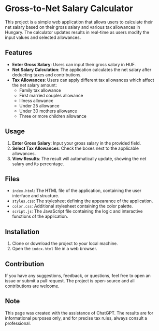 # Gross-to-Net Salary Calculator

This project is a simple web application that allows users to calculate their net salary based on their gross salary and various tax allowances in Hungary. The calculator updates results in real-time as users modify the input values and selected allowances.

## Features

- **Enter Gross Salary**: Users can input their gross salary in HUF.
- **Net Salary Calculation**: The application calculates the net salary after deducting taxes and contributions.
- **Tax Allowances**: Users can apply different tax allowances which affect the net salary amount:
  - Family tax allowance
  - First married couples allowance
  - Illness allowance
  - Under 25 allowance
  - Under 30 mothers allowance
  - Three or more children allowance

## Usage

1. **Enter Gross Salary**: Input your gross salary in the provided field.
2. **Select Tax Allowances**: Check the boxes next to the applicable allowances.
3. **View Results**: The result will automatically update, showing the net salary and its percentage.

## Files

- `index.html`: The HTML file of the application, containing the user interface and structure.
- `styles.css`: The stylesheet defining the appearance of the application.
- `color.css`: Additional stylesheet containing the color palette.
- `script.js`: The JavaScript file containing the logic and interactive functions of the application.

## Installation

1. Clone or download the project to your local machine.
2. Open the `index.html` file in a web browser.

## Contribution

If you have any suggestions, feedback, or questions, feel free to open an issue or submit a pull request. The project is open-source and all contributions are welcome.

## Note

This page was created with the assistance of ChatGPT. The results are for informational purposes only, and for precise tax rules, always consult a professional.